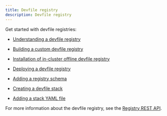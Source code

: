 ```yaml
---
title: Devfile registry
description: Devfile registry
---
```


Get started with devfile registries:

- [Understanding a devfile registry](/docs/2.2.0-alpha/understanding-a-devfile-registry)

- [Building a custom devfile registry](/docs/2.2.0-alpha/building-a-custom-devfile-registry)

- [Installation of in-cluster offline devfile registry](/docs/2.2.0-alpha/installation-of-in-cluster-offline-devfile-registry)

- [Deploying a devfile registry](/docs/2.2.0-alpha/deploying-a-devfile-registry)

- [Adding a registry schema](/docs/2.2.0-alpha/adding-a-registry-schema)

- [Creating a devfile stack](/docs/2.2.0-alpha/creating-a-devfile-stack)

- [Adding a stack YAML file](/docs/2.2.0-alpha/adding-a-stack-yaml-file)

For more information about the devfile registry, see the [Registry REST
API](https://github.com/devfile/registry-support/blob/main/index/server/registry-REST-API).

